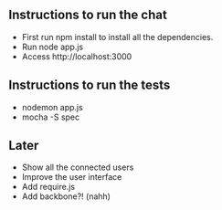 Instructions to run the chat
-------------

- First run npm install to install all the dependencies.
- Run node app.js
- Access http://localhost:3000

Instructions to run the tests
-------------
- nodemon app.js
- mocha -S spec

Later
-------------
- Show all the connected users
- Improve the user interface
- Add require.js
- Add backbone?! (nahh)